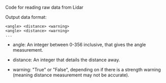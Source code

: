 Code for reading raw data from Lidar

Output data format:

```
<angle> <distance> <warning>
<angle> <distance> <warning>
...
```

* angle: An integer between 0-356 inclusive, that gives the angle measurement.

* distance: An integer that details the distance away.

* warning: "True" or "False", depending on if there is a strength warning (meaning distance measurement may not be accurate).
